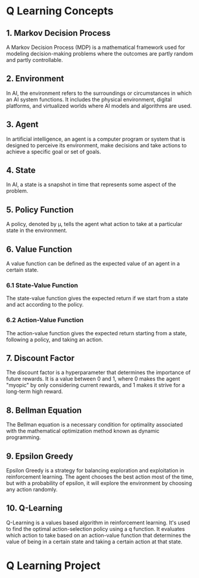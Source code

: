 # Q Learning Concepts

## 1. Markov Decision Process
A Markov Decision Process (MDP) is a mathematical framework used for modeling decision-making problems where the outcomes are partly random and partly controllable.

## 2. Environment
In AI, the environment refers to the surroundings or circumstances in which an AI system functions. It includes the physical environment, digital platforms, and virtualized worlds where AI models and algorithms are used.

## 3. Agent
In artificial intelligence, an agent is a computer program or system that is designed to perceive its environment, make decisions and take actions to achieve a specific goal or set of goals.

## 4. State
In AI, a state is a snapshot in time that represents some aspect of the problem.

## 5. Policy Function
A policy, denoted by μ, tells the agent what action to take at a particular state in the environment.

## 6. Value Function
A value function can be defined as the expected value of an agent in a certain state.

### 6.1 State-Value Function
The state-value function gives the expected return if we start from a state and act according to the policy.

### 6.2 Action-Value Function
The action-value function gives the expected return starting from a state, following a policy, and taking an action.

## 7. Discount Factor
The discount factor is a hyperparameter that determines the importance of future rewards. It is a value between 0 and 1, where 0 makes the agent "myopic" by only considering current rewards, and 1 makes it strive for a long-term high reward.

## 8. Bellman Equation
The Bellman equation is a necessary condition for optimality associated with the mathematical optimization method known as dynamic programming.

## 9. Epsilon Greedy
Epsilon Greedy is a strategy for balancing exploration and exploitation in reinforcement learning. The agent chooses the best action most of the time, but with a probability of epsilon, it will explore the environment by choosing any action randomly.

## 10. Q-Learning
Q-Learning is a values based algorithm in reinforcement learning. It's used to find the optimal action-selection policy using a q function. It evaluates which action to take based on an action-value function that determines the value of being in a certain state and taking a certain action at that state.

# Q Learning Project
